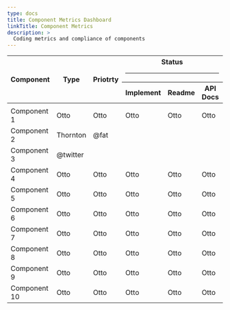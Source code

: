 ```yaml
---
type: docs
title: Component Metrics Dashboard
linkTitle: Component Metrics
description: >
  Coding metrics and compliance of components
---
```


<table class="generated-table table table-hover">
    <thead>
      <tr>
        <th scope="col" rowspan="2">Component</th>
        <th scope="col" rowspan="2">Type</th>
        <th scope="col" rowspan="2">Priotrty</th>
        <th colspan="3">
          Status
          <hr class="mb-0">
        </th>
        <th colspan="4">
          Metrics
          <hr class="mb-0">
        </th>
      </tr>
      <tr>
        <th scope="col">Implement</th>
        <th scope="col">Readme</th>
        <th scope="col">API Docs</th>
        <th scope="col">Source (KLOC)</th>
        <th scope="col">Test (KLOC)</th>
        <th scope="col">Compliance</th>
        <th scope="col">Covarage</th>
      </tr>
    </thead>
    <tbody>
      <tr>
        <td class="m-0"></td>
      </tr>
      <tr>
        <td>Component 1</td>
        <td>Otto</td>
        <td>Otto</td>
        <td>Otto</td>
        <td>Otto</td>
        <td>Otto</td>
        <td>Otto</td>
        <td>@mdo</td>
        <td>@mdo</td>
        <td>@mdo</td>
      </tr>
      <tr>
        <td>Component 2</td>
        <td>Thornton</td>
        <td>@fat</td>
      </tr>
      <tr>
        <td>Component 3</td>
        <td>@twitter</td>
      </tr>
      <tr>
        <td>Component 4</td>
        <td>Otto</td>
        <td>Otto</td>
        <td>Otto</td>
        <td>Otto</td>
        <td>Otto</td>
        <td>Otto</td>
        <td>@mdo</td>
        <td>@mdo</td>
        <td>@mdo</td>
      </tr>
      <tr>
        <td>Component 5</td>
        <td>Otto</td>
        <td>Otto</td>
        <td>Otto</td>
        <td>Otto</td>
        <td>Otto</td>
        <td>Otto</td>
        <td>@mdo</td>
        <td>@mdo</td>
        <td>@mdo</td>
      </tr>
      <tr>
        <td>Component 6</td>
        <td>Otto</td>
        <td>Otto</td>
        <td>Otto</td>
        <td>Otto</td>
        <td>Otto</td>
        <td>Otto</td>
        <td>@mdo</td>
        <td>@mdo</td>
        <td>@mdo</td>
      </tr>
      <tr>
        <td>Component 7</td>
        <td>Otto</td>
        <td>Otto</td>
        <td>Otto</td>
        <td>Otto</td>
        <td>Otto</td>
        <td>Otto</td>
        <td>@mdo</td>
        <td>@mdo</td>
        <td>@mdo</td>
      </tr>
      <tr>
        <td>Component 8</td>
        <td>Otto</td>
        <td>Otto</td>
        <td>Otto</td>
        <td>Otto</td>
        <td>Otto</td>
        <td>Otto</td>
        <td>@mdo</td>
        <td>@mdo</td>
        <td>@mdo</td>
      </tr>
      <tr>
        <td>Component 9</td>
        <td>Otto</td>
        <td>Otto</td>
        <td>Otto</td>
        <td>Otto</td>
        <td>Otto</td>
        <td>Otto</td>
        <td>@mdo</td>
        <td>@mdo</td>
        <td>@mdo</td>
      </tr>
      <tr>
        <td>Component 10</td>
        <td>Otto</td>
        <td>Otto</td>
        <td>Otto</td>
        <td>Otto</td>
        <td>Otto</td>
        <td>Otto</td>
        <td>@mdo</td>
        <td>@mdo</td>
        <td>@mdo</td>
      </tr>
    </tbody>
  </table>

